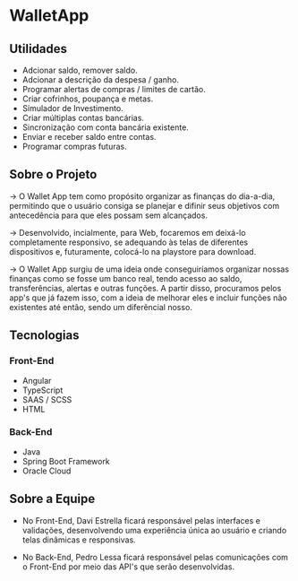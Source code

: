 # WalletApp

## Utilidades
- Adcionar saldo, remover saldo. 
- Adcionar a descrição da despesa / ganho.
- Programar alertas de compras / limites de cartão. 
- Criar cofrinhos, poupança e metas.  
- Simulador de Investimento. 
- Criar múltiplas contas bancárias. 
- Sincronização com conta bancária existente. 
- Enviar e receber saldo entre contas. 
- Programar compras futuras. 


## Sobre o Projeto
-> O Wallet App tem como propósito organizar as finanças do dia-a-dia, permitindo que o usuário consiga se planejar e difinir seus objetivos com antecedência para que eles possam sem alcançados. 

-> Desenvolvido, incialmente, para Web, focaremos em deixá-lo  completamente responsivo, se adequando às telas de diferentes dispositivos e, futuramente, colocá-lo na playstore para download.

-> O Wallet App surgiu de uma ideia onde conseguiríamos organizar nossas finanças como se fosse um banco real, tendo acesso ao saldo, transferências, alertas e outras funções. A partir disso, procuramos pelos app's que já fazem isso, com a ideia de melhorar eles e incluir funções não existentes até então, sendo um diferêncial nosso. 


## Tecnologias
### Front-End
- Angular
- TypeScript
- SAAS / SCSS
- HTML

### Back-End
- Java
- Spring Boot Framework
- Oracle Cloud

## Sobre a Equipe
- No Front-End, Davi Estrella ficará responsável pelas interfaces e validações, desenvolvendo uma experiência única ao usuário e criando telas dinâmicas e responsivas. 

- No Back-End, Pedro Lessa ficará responsável pelas comunicações com o Front-End por meio das API's que serão desenvolvidas. 